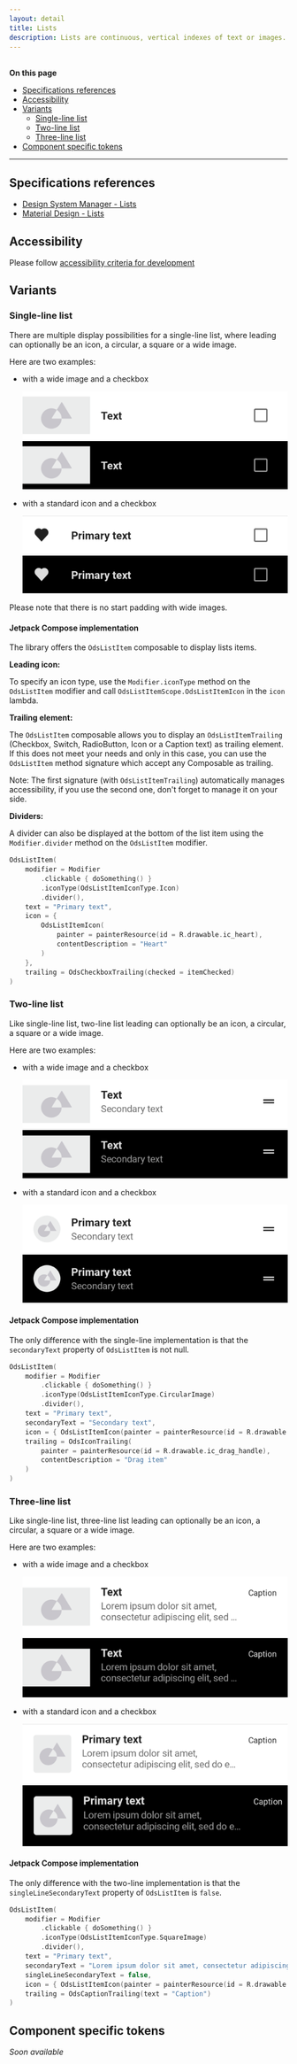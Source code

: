 ```yaml
---
layout: detail
title: Lists
description: Lists are continuous, vertical indexes of text or images.
---
```


<br>**On this page**

* [Specifications references](#specifications-references)
* [Accessibility](#accessibility)
* [Variants](#variants)
    * [Single-line list](#single-line-list)
    * [Two-line list](#two-line-list)
    * [Three-line list](#three-line-list)
* [Component specific tokens](#component-specific-tokens)

---

## Specifications references

- [Design System Manager - Lists](https://system.design.orange.com/0c1af118d/p/09a804-lists/b/669743)
- [Material Design - Lists](https://material.io/components/lists/)

## Accessibility

Please follow [accessibility criteria for development](https://a11y-guidelines.orange.com/en/mobile/android/development/)

## Variants

### Single-line list

There are multiple display possibilities for a single-line list, where leading can optionally be an icon, a circular, a square or a wide image.

Here are two examples:

- with a wide image and a checkbox

  ![Lists single-line wide image](images/lists_single_line_wide_image_light.png) ![Lists single-line wide image dark](images/lists_single_line_wide_image_dark.png)

- with a standard icon and a checkbox

  ![Lists single-line](images/lists_single_line_light.png) ![Lists single-line dark](images/lists_single_line_dark.png)

Please note that there is no start padding with wide images.

#### Jetpack Compose implementation

The library offers the `OdsListItem` composable to display lists items.

**Leading icon:**

To specify an icon type, use the `Modifier.iconType` method on the `OdsListItem` modifier and call `OdsListItemScope.OdsListItemIcon` in the `icon` lambda.

**Trailing element:**

The `OdsListItem` composable allows you to display an `OdsListItemTrailing` (Checkbox, Switch, RadioButton, Icon or a Caption text) as trailing element. If this does not meet your
needs and only in this case, you can use the `OdsListItem` method signature which accept any Composable as trailing.

Note: The first signature (with `OdsListItemTrailing`) automatically manages accessibility, if you use the second one, don't forget to manage it on your side.

**Dividers:**

A divider can also be displayed at the bottom of the list item using the `Modifier.divider` method on the `OdsListItem` modifier.

```kotlin
OdsListItem(
    modifier = Modifier
        .clickable { doSomething() }
        .iconType(OdsListItemIconType.Icon)
        .divider(),
    text = "Primary text",
    icon = {
        OdsListItemIcon(
            painter = painterResource(id = R.drawable.ic_heart),
            contentDescription = "Heart"
        )
    },
    trailing = OdsCheckboxTrailing(checked = itemChecked)
)
```

### Two-line list

Like single-line list, two-line list leading can optionally be an icon, a circular, a square or a wide image.

Here are two examples:

- with a wide image and a checkbox

  ![Lists two-line wide image](images/lists_two_line_wide_image_light.png) ![Lists two-line wide image dark](images/lists_two_line_wide_image_dark.png)

- with a standard icon and a checkbox

  ![Lists two-line](images/lists_two_line_light.png) ![Lists two-line dark](images/lists_two_line_dark.png)

#### Jetpack Compose implementation

The only difference with the single-line implementation is that the `secondaryText` property of `OdsListItem` is not null.

```kotlin
OdsListItem(
    modifier = Modifier
        .clickable { doSomething() }
        .iconType(OdsListItemIconType.CircularImage)
        .divider(),
    text = "Primary text",
    secondaryText = "Secondary text",
    icon = { OdsListItemIcon(painter = painterResource(id = R.drawable.placeholder)) },
    trailing = OdsIconTrailing(
        painter = painterResource(id = R.drawable.ic_drag_handle),
        contentDescription = "Drag item"
    )
)
```

### Three-line list

Like single-line list, three-line list leading can optionally be an icon, a circular, a square or a wide image.

Here are two examples:

- with a wide image and a checkbox

  ![Lists three-line wide image](images/lists_three_line_wide_image_light.png) ![Lists three-line wide image dark](images/lists_three_line_wide_image_dark.png)

- with a standard icon and a checkbox

  ![Lists three-line](images/lists_three_line_light.png) ![Lists three-line dark](images/lists_three_line_dark.png)

#### Jetpack Compose implementation

The only difference with the two-line implementation is that the `singleLineSecondaryText` property of `OdsListItem` is `false`.

```kotlin
OdsListItem(
    modifier = Modifier
        .clickable { doSomething() }
        .iconType(OdsListItemIconType.SquareImage)
        .divider(),
    text = "Primary text",
    secondaryText = "Lorem ipsum dolor sit amet, consectetur adipiscing elit, sed do eiusmod tempor.",
    singleLineSecondaryText = false,
    icon = { OdsListItemIcon(painter = painterResource(id = R.drawable.placeholder)) },
    trailing = OdsCaptionTrailing(text = "Caption")
)
```

## Component specific tokens

_Soon available_
